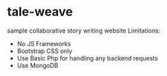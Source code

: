 # tale-weave
sample collaborative story writing website
Limitations:
- No JS Frameworks
- Bootstrap CSS only
- Use Basic Php for handling any backend requests
- Use MongoDB

